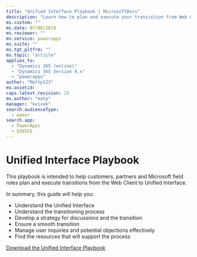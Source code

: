 ```yaml
---
title: "Unified Interface Playbook | MicrosoftDocs"
description: "Learn how to plan and execute your transistion from Web Client to Unified Interface"
ms.custom: ""
ms.date: 07/08/2019
ms.reviewer: ""
ms.service: powerapps
ms.suite: ""
ms.tgt_pltfrm: ""
ms.topic: "article"
applies_to: 
  - "Dynamics 365 (online)"
  - "Dynamics 365 Version 9.x"
  - "powerapps"
author: "Mattp123"
ms.assetid: 
caps.latest.revision: 25
ms.author: "matp"
manager: "kvivek"
search.audienceType: 
  - maker
search.app: 
  - PowerApps
  - D365CE
---
```

# Unified Interface Playbook

This playbook is intended to help customers, partners and Microsoft field roles plan and execute transitions from the Web Client to Unified Interface.

In summary, this guide will help you:
- Understand the Unified Interface 
- Understand the transitioning process
- Develop a strategy for discussions and the transition
- Ensure a smooth transition
- Manage user inquiries and potential objections effectively
- Find the resources that will support the process

[Download the Unified Interface Playbook](https://microsoft.com/downloads/) 
